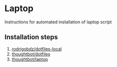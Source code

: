 # Laptop

Instructions for automated installation of laptop script

## Installation steps

1. [rodrigobdz/dotfiles-local](https://github.com/rodrigobdz/dotfiles-local)
1. [thoughtbot/dotfiles](https://github.com/thoughtbot/dotfiles)
1. [thoughtbot/laptop](https://github.com/thoughtbot/laptop)

